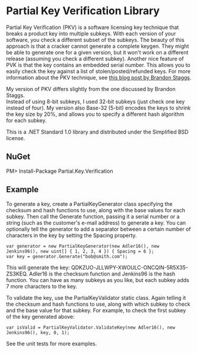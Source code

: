 Partial Key Verification Library
================================
Partial Key Verification (PKV) is a software licensing key technique that breaks 
a product key into multiple subkeys. With each version of your software, you 
check a different subset of the subkeys.  The beauty of this approach is that a 
cracker cannot generate a complete keygen.  They might be able to generate one 
for a given version, but it won't work on a different release (assuming you check
a different subkey).  Another nice feature of PVK is that the key contains an 
embedded serial number.  This allows you to easily check the key against a list 
of stolen/posted/refunded keys. For more information about the PKV technique, 
see [this blog post by Brandon Staggs](http://www.brandonstaggs.com/2007/07/26/implementing-a-partial-serial-number-verification-system-in-delphi/).

My version of PKV differs slightly from the one discussed by Brandon Staggs.  
Instead of using 8-bit subkeys, I used 32-bit subkeys (just check one key instead 
of four). My version also Base-32 (5-bit) encodes the keys to shrink the key size 
by 20%, and allows you to specify a different hash algorithm for each subkey.

This is a .NET Standard 1.0 library and distributed under the Simplified BSD license.

NuGet
-----
PM> Install-Package Partial.Key.Verification

Example
-------
To generate a key, create a PartialKeyGenerator class specifying the checksum 
and hash functions to use, along with the base values for each subkey. Then 
call the Generate function, passing it a serial number or a string (such as 
the customer's e-mail address) to generate a key. You can optionally tell the 
generator to add a separator between a certain number of characters in the 
key by setting the Spacing property.

    var generator = new PartialKeyGenerator(new Adler16(), new Jenkins96(), new uint[] { 1, 2, 3, 4 }) { Spacing = 6 };
    var key = generator.Generate("bob@smith.com");

This will generate the key: QDKZUO-JLLWPY-XWOULC-ONCQIN-5R5X35-ZS3KEQ. Adler16 is 
the checksum function and Jenkins96 is the hash function. You can have as many 
subkeys as you like, but each subkey adds 7 more characters to the key.

To validate the key, use the PartialKeyValidator static class. Again telling it 
the checksum and hash functions to use, along with which subkey to check and the 
base value for that subkey. For example, to check the first subkey of the key 
generated above:

    var isValid = PartialKeyValidator.ValidateKey(new Adler16(), new Jenkins96(), key, 0, 1);
	
See the unit tests for more examples.
